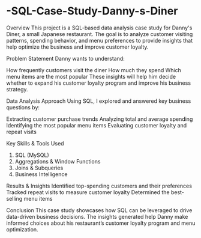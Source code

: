 # -SQL-Case-Study-Danny-s-Diner

Overview
This project is a SQL-based data analysis case study for Danny's Diner, a small Japanese restaurant. The goal is to analyze customer visiting patterns, spending behavior, and menu preferences to provide insights that help optimize the business and improve customer loyalty.

Problem Statement
Danny wants to understand:

How frequently customers visit the diner
How much they spend
Which menu items are the most popular
These insights will help him decide whether to expand his customer loyalty program and improve his business strategy.

Data Analysis Approach
Using SQL, I explored and answered key business questions by:

Extracting customer purchase trends
Analyzing total and average spending
Identifying the most popular menu items
Evaluating customer loyalty and repeat visits

Key Skills & Tools Used
1) SQL (MySQL)
2) Aggregations & Window Functions
3) Joins & Subqueries
4) Business Intelligence

Results & Insights
Identified top-spending customers and their preferences
Tracked repeat visits to measure customer loyalty
Determined the best-selling menu items

Conclusion
This case study showcases how SQL can be leveraged to drive data-driven business decisions. The insights generated help Danny make informed choices about his restaurant’s customer loyalty program and menu optimization.
